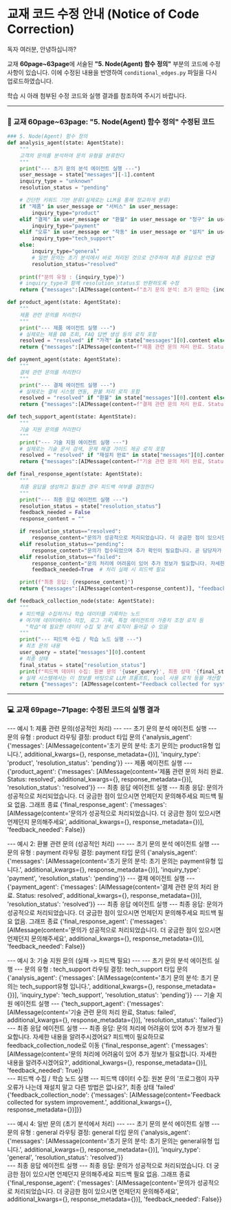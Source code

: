 # 교재 코드 수정 안내 (Notice of Code Correction)

독자 여러분, 안녕하십니까?

교재 **60page~63page**에 서술된 **"5. Node(Agent) 함수 정의"** 부분의 코드에 수정 사항이 있습니다. 이에 수정된 내용을 반영하여 `conditional_edges.py` 파일을 다시 업로드하였습니다.

학습 시 아래 첨부된 수정 코드와 실행 결과를 참조하여 주시기 바랍니다.

---

### 📖 교재 60page~63page: "5. Node(Agent) 함수 정의" 수정된 코드

```python
### 5. Node(Agent) 함수 정의
def analysis_agent(state: AgentState):
    """
    고객의 문의를 분석하여 문의 유형을 분류한다
    """
    print("--- 초기 문의 분석 에이전트 실행 ---")
    user_message = state["messages"][-1].content
    inquiry_type = "unknown"
    resolution_status = "pending"

    # 간단한 키워드 기반 분류(실제로는 LLM을 통해 정교하게 분류)
    if "제품" in user_message or "서비스" in user_message:
        inquiry_type="product"
    elif "결제" in user_message or "환불" in user_message or "청구" in user_message:
        inquiry_type="payment"
    elif "오류" in user_message or "작동" in user_message or "설치" in user_message:
        inquiry_type="tech_support"
    else:
        inquiry_type="general"
        # 일반 문의는 초기 분석에서 바로 처리된 것으로 간주하여 최종 응답으로 연결
        resolution_status="resolved"
        
    print(f"문의 유형 : {inquiry_type}")
    # inquiry_type과 함꼐 resolution_status도 반환하도록 수정 
    return {"messages":[AIMessage(content=f"초기 문의 분석: 초기 문의는 {inquiry_type}유형 입니다.")], "inquiry_type": inquiry_type, "resolution_status": resolution_status}

def product_agent(state: AgentState):
    """
    제품 관련 문의를 처리한다
    """
    print("--- 제품 에이전트 실행 ---")
    # 실제로는 제품 DB 조회, FAQ 답변 생성 등의 로직 포함
    resolved = "resolved" if "가격" in state["messages"][0].content else "pending"
    return {"messages":[AIMessage(content=f"제품 관련 문의 처리 완료. Status: {resolved}")], "resolution_status":resolved}

def payment_agent(state: AgentState):
    """
    결제 관련 문의를 처리한다
    """
    print("--- 결제 에이전트 실행 ---")
    # 실제로는 결제 시스템 연동, 환불 처리 로직 포함
    resolved = "resolved" if "환불" in state["messages"][0].content else "pending"    
    return {"messages":[AIMessage(content=f"결제 관련 문의 처리 완료. Status: {resolved}")], "resolution_status": resolved}

def tech_support_agent(state: AgentState):
    """
    기술 지원 문의를 처리한다
    """
    print("--- 기술 지원 에이전트 실행 ---")
    # 실제로는 기술 문서 검색, 문제 해결 가이드 제공 로직 포함
    resolved = "resolved" if "재설치 완료" in state["messages"][0].content else "failed"
    return {"messages":[AIMessage(content=f"기술 관련 문의 처리 완료, Status: {resolved}")], "resolution_status": resolved}

def final_response_agent(state: AgentState):
    """
    최종 응답을 생성하고 필요한 경우 피드백 여부를 결정한다
    """
    print("--- 최종 응답 에이전트 실행 ---")
    resolution_status = state["resolution_status"]
    feedback_needed = False
    response_content = ""

    if resolution_status=="resolved":
        response_content="문의가 성공적으로 처리되었습니다. 더 궁금한 점이 있으시면 언제던지 문의해주세요"
    elif resolution_status=="pending":
        response_content="문의가 접수되었으며 추가 확인이 필요합니다. 곧 담당자가 연락드릴 예정입니다."
    elif resolution_status=="failed":
        response_content="문의 처리에 어려움이 있어 추가 정보가 필요합니다. 자세한 내용을 알려주시겠어요?"
        feedback_needed=True  # 처리 실패 시 피드백 필요

    print(f"최종 응답: {response_content}")   
    return {"messages":[AIMessage(content=response_content)], "feedback_needed":feedback_needed}

def feedback_collection_node(state: AgentState):
    """
    # 피드백을 수집하거나 학습 데이터를 기록하는 노드
    # 여기에 데이터베이스 저장, 로그 기록, 특정 에이전트의 가중치 조정 로직 등
      "학습"에 필요한 데이터 수집 및 분석 로직이 들어갈 수 있음 
    """
    print("--- 피드백 수집 / 학습 노드 실행 ---")
    # 최초 문의 내용
    user_query = state["messages"][0].content
    # 최종 상태
    final_status = state["resolution_status"]
    print(f"피드백 데이터 수집: 원본 문의 '{user_query}', 최종 상태 '{final_status}'")
    # 실제 시스템에서는 이 정보를 바탕으로 LLM 프롬프트, tool 사용 로직 등을 개선할 수 있습니다.    
    return {"messages": [AIMessage(content="Feedback collected for system improvement.")]}
```

---

### 💻 교재 69page~71page: 수정된 코드의 실행 결과

--- 예시 1: 제품 관련 문의(성공적인 처리) ---
--- 초기 문의 분석 에이전트 실행 ---
문의 유형 : product
라우팅 결정: product 타입 문의
{'analysis_agent': {'messages': [AIMessage(content='초기 문의 분석: 초기 문의는 product유형 입니다.', additional_kwargs={}, response_metadata={})], 'inquiry_type': 'product', 'resolution_status': 'pending'}}
--- 제품 에이전트 실행 ---
{'product_agent': {'messages': [AIMessage(content='제품 관련 문의 처리 완료. Status: resolved', additional_kwargs={}, response_metadata={})], 'resolution_status': 'resolved'}}
--- 최종 응답 에이전트 실행 ---
최종 응답: 문의가 성공적으로 처리되었습니다. 더 궁금한 점이 있으시면 언제던지 문의해주세요
피드백 필요 없음. 그래프 종료
{'final_response_agent': {'messages': [AIMessage(content='문의가 성공적으로 처리되었습니다. 더 궁금한 점이  있으시면 언제던지 문의해주세요', additional_kwargs={}, response_metadata={})], 'feedback_needed': False}}   

--- 예시 2: 환불 관련 문의 (성공적인 처리) ---
--- 초기 문의 분석 에이전트 실행 ---
문의 유형 : payment
라우팅 결정: payment 타입 문의
{'analysis_agent': {'messages': [AIMessage(content='초기 문의 분석: 초기 문의는 payment유형 입니다.', additional_kwargs={}, response_metadata={})], 'inquiry_type': 'payment', 'resolution_status': 'pending'}}
--- 결제 에이전트 실행 ---
{'payment_agent': {'messages': [AIMessage(content='결제 관련 문의 처리 완료. Status: resolved', additional_kwargs={}, response_metadata={})], 'resolution_status': 'resolved'}}
--- 최종 응답 에이전트 실행 ---
최종 응답: 문의가 성공적으로 처리되었습니다. 더 궁금한 점이 있으시면 언제던지 문의해주세요
피드백 필요 없음. 그래프 종료
{'final_response_agent': {'messages': [AIMessage(content='문의가 성공적으로 처리되었습니다. 더 궁금한 점이  있으시면 언제던지 문의해주세요', additional_kwargs={}, response_metadata={})], 'feedback_needed': False}}   

--- 예시 3: 기술 지원 문의 (실패 -> 피드백 필요) ---
--- 초기 문의 분석 에이전트 실행 ---
문의 유형 : tech_support
라우팅 결정: tech_support 타입 문의
{'analysis_agent': {'messages': [AIMessage(content='초기 문의 분석: 초기 문의는 tech_support유형 입니다.', additional_kwargs={}, response_metadata={})], 'inquiry_type': 'tech_support', 'resolution_status': 'pending'}}
--- 기술 지원 에이전트 실행 ---
{'tech_support_agent': {'messages': [AIMessage(content='기술 관련 문의 처리 완료, Status: failed', additional_kwargs={}, response_metadata={})], 'resolution_status': 'failed'}}
--- 최종 응답 에이전트 실행 ---
최종 응답: 문의 처리에 어려움이 있어 추가 정보가 필요합니다. 자세한 내용을 알려주시겠어요?
피드백이 필요하므로 feedback_collection_node로 이동
{'final_response_agent': {'messages': [AIMessage(content='문의 처리에 어려움이 있어 추가 정보가 필요합니다. 자세한 내용을 알려주시겠어요?', additional_kwargs={}, response_metadata={})], 'feedback_needed': True}}     
--- 피드백 수집 / 학습 노드 실행 ---
피드백 데이터 수집: 원본 문의 '프로그램이 자꾸 오류가 나는데 재설치 말고 다른 방법은 없나요?', 최종 상태 'failed'
{'feedback_collection_node': {'messages': [AIMessage(content='Feedback collected for system improvement.', additional_kwargs={}, response_metadata={})]}}

--- 예시 4: 일반 문의 (초기 분석에서 처리) ---
--- 초기 문의 분석 에이전트 실행 ---
문의 유형 : general
라우팅 결정: general 타입 문의
{'analysis_agent': {'messages': [AIMessage(content='초기 문의 분석: 초기 문의는 general유형 입니다.', additional_kwargs={}, response_metadata={})], 'inquiry_type': 'general', 'resolution_status': 'resolved'}}        
--- 최종 응답 에이전트 실행 ---
최종 응답: 문의가 성공적으로 처리되었습니다. 더 궁금한 점이 있으시면 언제던지 문의해주세요
피드백 필요 없음. 그래프 종료
{'final_response_agent': {'messages': [AIMessage(content='문의가 성공적으로 처리되었습니다. 더 궁금한 점이  있으시면 언제던지 문의해주세요', additional_kwargs={}, response_metadata={})], 'feedback_needed': False}}

